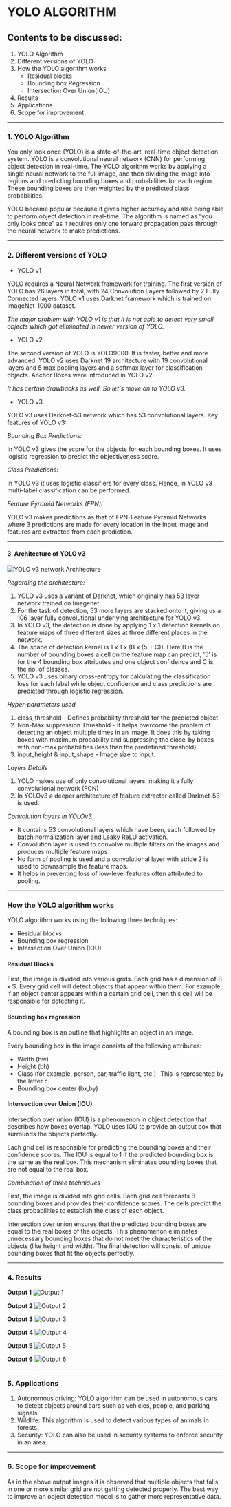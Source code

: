 # YOLO ALGORITHM

## Contents to be discussed:
1. YOLO Algorithm
2. Different versions of YOLO
3. How the YOLO algorithm works 
   * Residual blocks
   * Bounding box Regression
   * Intersection Over Union(IOU)
4. Results
5. Applications
6. Scope for improvement

***

### **1. YOLO Algorithm**

You only look once (YOLO) is a state-of-the-art, real-time object detection system. YOLO is a convolutional neural network (CNN) for performing object detection in real-time. The YOLO algorithm works by applying a single neural network to the full image, and then dividing the image into regions and predicting bounding boxes and probabilities for each region. These bounding boxes are then weighted by the predicted class probabilities.

YOLO became popular because it gives higher accuracy and alse being able to perform object detection in real-time. The algorithm is named as  “you only looks once” as it requires only one forward propagation pass through the neural network to make predictions.

***

### **2. Different versions of YOLO**

* YOLO v1

YOLO requires a Neural Network framework for training. The first version of YOLO has 26 layers in total, with 24 Convolution Layers followed by 2 Fully Connected layers.
YOLO v1 uses Darknet framework which is trained on ImageNet-1000 dataset. 

*The major problem with YOLO v1 is that it is not able to detect very small objects which got eliminated in newer version of YOLO.*

* YOLO v2

The second version of YOLO is YOLO9000. It is faster, better and more advanced.  YOLO v2 uses Darknet 19 architecture with 19 convolutional layers and 5 max pooling layers and a softmax layer for classification objects. Anchor Boxes were introduced in YOLO v2.

*It has certain drawbacks as well. So let's move on to YOLO v3.*

* YOLO v3
 
YOLO v3 uses Darknet-53 network which has 53 convolutional layers. Key features of YOLO v3:

*Bounding Box Predictions:* 

 In YOLO v3 gives the score for the objects for each bounding boxes. It uses logistic regression to predict the objectiveness score.

*Class Predictions:*

 In YOLO v3 it uses logistic classifiers for every class. Hence, in YOLO v3 multi-label classification can be performed. 

*Feature Pyramid Networks (FPN):*

 YOLO v3 makes predictions as that of FPN-Feature Pyramid Networks where 3 predictions are made for every location in the input image and features are extracted from each prediction. 

***

#### **3. Architecture of YOLO v3**

![YOLO v3 network Architecture](yolo_architecture.png)

*Regarding the architecture:*

1. YOLO v3 uses a variant of Darknet, which originally has 53 layer network trained on Imagenet.
2. For the task of detection, 53 more layers are stacked onto it, giving us a 106 layer fully convolutional underlying architecture for YOLO v3.
3. In YOLO v3, the detection is done by applying 1 x 1 detection kernels on feature maps of three different sizes at three different places in the network.
4. The shape of detection kernel is 1 x 1 x (B x (5 + C)). Here B is the number of bounding boxes a cell on the feature map can predict, '5' is for the 4 bounding box attributes and one object confidence and C is the no. of classes.
5. YOLO v3 uses binary cross-entropy for calculating the classification loss for each label while object confidence and class predictions are predicted through logistic regression.

*Hyper-parameters used*
1. class_threshold - Defines probability threshold for the predicted object.
2. Non-Max suppression Threshold - It helps overcome the problem of detecting an object multiple times in an image. It does this by taking boxes with maximum probability and suppressing the close-by boxes with non-max probabilities (less than the predefined threshold).
3. input_height & input_shape - Image size to input.

*Layers Details*
1. YOLO makes use of only convolutional layers, making it a fully convolutional network (FCN)
2. In YOLOv3 a deeper architecture of feature extractor called Darknet-53 is used.

_Convolution layers in YOLOv3_

* It contains 53 convolutional layers which have been, each followed by batch normalization layer and Leaky ReLU activation.
* Convolution layer is used to convolve multiple filters on the images and produces multiple feature maps
* No form of pooling is used and a convolutional layer with stride 2 is used to downsample the feature maps.
* It helps in preventing loss of low-level features often attributed to pooling.

***

### **How the YOLO algorithm works**

YOLO algorithm works using the following three techniques:

* Residual blocks
* Bounding box regression
* Intersection Over Union (IOU)

#### Residual Blocks

First, the image is divided into various grids. Each grid has a dimension of S x S. Every grid cell will detect objects that appear within them. For example, if an object center appears within a certain grid cell, then this cell will be responsible for detecting it.

#### Bounding box regression

A bounding box is an outline that highlights an object in an image.

Every bounding box in the image consists of the following attributes:

* Width (bw)
* Height (bh)
* Class (for example, person, car, traffic light, etc.)- This is represented by the letter c.
* Bounding box center (bx,by)

#### Intersection over Union (IOU)

Intersection over union (IOU) is a phenomenon in object detection that describes how boxes overlap. YOLO uses IOU to provide an output box that surrounds the objects perfectly.

Each grid cell is responsible for predicting the bounding boxes and their confidence scores. The IOU is equal to 1 if the predicted bounding box is the same as the real box. This mechanism eliminates bounding boxes that are not equal to the real box.

*Combination of three techniques*

First, the image is divided into grid cells. Each grid cell forecasts B bounding boxes and provides their confidence scores. The cells predict the class probabilities to establish the class of each object.

Intersection over union ensures that the predicted bounding boxes are equal to the real boxes of the objects. This phenomenon eliminates unnecessary bounding boxes that do not meet the characteristics of the objects (like height and width). The final detection will consist of unique bounding boxes that fit the objects perfectly.

***

### **4. Results**

**Output 1**
![Output 1](output1.png)

**Output 2**
![Output 2](output2.png)

**Output 3**
![Output 3](output4.png)

**Output 4**
![Output 4](output5.png)

**Output 5**
![Output 5](output6.png)

**Output 6**
![Output 6](output3.png)

***

### **5. Applications**

1. Autonomous driving: YOLO algorithm can be used in autonomous cars to detect objects around cars such as vehicles, people, and parking signals. 
2. Wildlife: This algorithm is used to detect various types of animals in forests. 
3. Security: YOLO can also be used in security systems to enforce security in an area. 

***

### **6. Scope for improvement**

As in the above output images it is observed that multiple objects that falls in one or more similar grid are not getting detected properly. The best way to improve an object detection model is to gather more representative data.